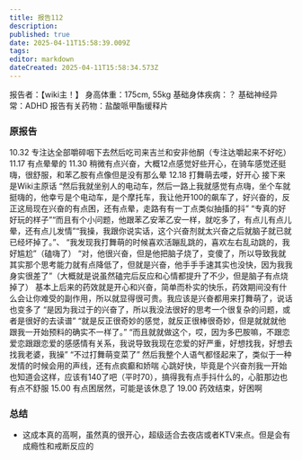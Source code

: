 ```yaml
---
title: 报告112
description: 
published: true
date: 2025-04-11T15:58:39.009Z
tags: 
editor: markdown
dateCreated: 2025-04-11T15:58:34.573Z
---
```


﻿报告者：【wiki主！】
身高体重：175cm, 55kg
基础身体疾病：？
基础神经异常：ADHD
报告有关药物：盐酸哌甲酯缓释片

### 原报告
10.32 专注达全部嚼碎咽下去然后吃司来吉兰和安非他酮（专注达嚼起来不好吃）
11.17 有点晕晕的
11.30 稍微有点兴奋，大概12点感觉好些开心，在骑车感觉还挺嗨，很舒服，和苯乙胺有点像但是没有那么晕
12.18 打舞萌去喽，好开心
接下来是Wiki主原话
“然后我就坐别人的电动车，然后一路上我就感觉有点嗨，坐个车就挺嗨的，他幸亏是个电动车，是个摩托车，我让他开100的飙车了，好兴奋的，反正这局现在兴奋的有点困，还有点晕，走路有有一丁点类似抽搐的抖”
“专真的好好玩的样子”“而且有个小问题，他跟苯乙安苯乙安一样，就吃多了，有点儿有点儿晕，还有点儿发情”“我操，我跟你说实话，这个兴奋剂就太兴奋之后就脑子就已就已经坏掉了。”、
“我发现我打舞萌的时候喜欢活蹦乱跳的，喜欢左右乱动跳的，我好尴尬”（磕嗨了）
“对，他很兴奋，但是他把脑子烧了，变傻了，所以导致我就其实那个思考能力就有点降低了，但就是兴奋，他手手手速其实也没快，因为我我身实很差了”（大概就是说虽然磕完后反应和心情都提升了不少，但是脑子有点烧掉了）
基本上后来的药效就是开心和兴奋，简单而朴实的快乐，药效期间没有什么会让你难受的副作用，所以就显得很可贵。我应该是兴奋都用来打舞萌了，说话也变多了
“是因为我过于的兴奋了，所以我没法很好的思考一个很复杂的问题，或者是很好的去读谱”
“就是反正很奇妙的感觉，就反正很棒很奇妙，但是就就就他跟我一开始预料的确实不一样了。”
“而且就就做这个，哎，因为多巴胺嘛，不跟恋爱恋跟跟恋爱的感感情有关系，我说导致我现在恋爱的好严重，好想找我，好想去找我老婆，我操”
“不过打舞萌变菜了”
然后我整个人语气都怪起来了，类似于一种发情的时候会用的声线，还有点疯癫和娇喘
心跳好快，毕竟是个兴奋剂我一开始也知道会这样，应该有140了吧（平时70），搞得我有点手抖什么的，心脏那边也有点不舒服
15.00 有点困居然，可能是该休息了
19.00 药效结束，好困啊
### 总结
- 这成本真的高啊，虽然真的很开心，超级适合去夜店或者KTV来点。但是会有成瘾性和戒断反应的
